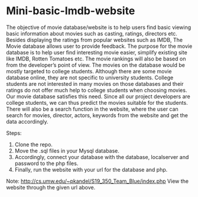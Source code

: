 # Mini-basic-Imdb-website
The objective of movie database/website is to help users find basic viewing basic information about movies such as casting, 
ratings, directors etc. Besides displaying the ratings from popular websites such as IMDB, 
The Movie database allows user to provide feedback. The purpose for the movie database is to help user
find interesting movie easier, simplify existing site like IMDB, Rotten Tomatoes etc. The movie rankings will also be based on
from the developer’s point of view.
The movies on the database would be mostly targeted to college students. Although there are some movie database online,
they are not specific to university students. College students are not interested in many movies on those databases and their 
ratings do not offer much help to college students when choosing movies. Our movie database satisfies this need. Since all our project 
developers are college students, we can thus predict the movies suitable for the students.  
There will also be a search function in the website, 
where the user can search for movies, director, actors, keywords from the website and get the data accordingly. 

Steps:

1. Clone the repo.
2. Move the .sql files in your Mysql database.
3. Accordingly, connect your database with the database, localserver and password to the php files. 
4. Finally, run the website with your url for the database and php.

Note: http://cs.umw.edu/~pkandel/S19_350_Team_Blue/index.php
View the website through the given url above.
